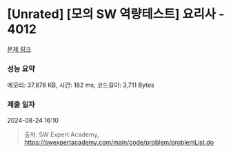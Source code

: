 # [Unrated] [모의 SW 역량테스트] 요리사 - 4012 

[문제 링크](https://swexpertacademy.com/main/code/problem/problemDetail.do?contestProbId=AWIeUtVakTMDFAVH) 

### 성능 요약

메모리: 37,876 KB, 시간: 182 ms, 코드길이: 3,711 Bytes

### 제출 일자

2024-08-24 16:10



> 출처: SW Expert Academy, https://swexpertacademy.com/main/code/problem/problemList.do